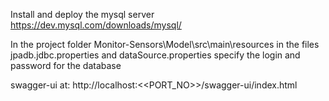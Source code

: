 Install and deploy the mysql server
https://dev.mysql.com/downloads/mysql/

In the project folder Monitor-Sensors\Model\src\main\resources in the files jpadb.jdbc.properties and dataSource.properties specify the login and password for the database

swagger-ui at:
http://localhost:<<PORT_NO>>/swagger-ui/index.html